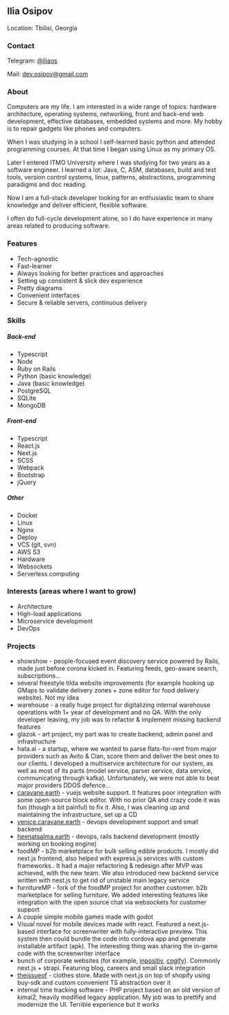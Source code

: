 ## Ilia Osipov
Location: Tbilisi, Georgia

### Contact

Telegram: [@iliaos](https://t.me/iliaos)

Mail: [dev.osipov@gmail.com](mailto:dev.osipov@gmail.com)

### About

Computers are my life. I am interested in a wide range of topics: hardware architecture, operating systems, networking, front and back-end web development, effective databases, embedded systems and more. My hobby is to repair gadgets like phones and computers.

When I was studying in a school I self-learned basic python and attended programming courses. At that time I began using Linux as my primary OS.

Later I entered ITMO University where I was studying for two years as a software engineer. I learned a lot: Java, C, ASM, databases, build and test tools, version control systems, linux, patterns, abstractions, programming paradigms and doc reading.

Now I am a full-stack developer looking for an enthusiastic team to share knowledge and deliver efficient, flexible software.

I often do full-cycle development alone, so I do have experience in many areas related to producing software.

### Features

* Tech-agnostic
* Fast-learner
* Always looking for better practices and approaches
* Setting up consistent & slick dev experience
* Pretty diagrams
* Convenient interfaces
* Secure & reliable servers, continuous delivery

### Skills

##### Back-end

* Typescript
* Node
* Ruby on Rails
* Python (basic knowledge)
* Java (basic knowledge)
* PostgreSQL
* SQLite
* MongoDB

##### Front-end

* Typescript
* React.js
* Next.js
* SCSS
* Webpack
* Bootstrap
* jQuery

##### Other

* Docker
* Linux
* Nginx
* Deploy
* VCS (git, svn)
* AWS S3
* Hardware
* Websockets
* Serverless computing

### Interests (areas where I want to grow)

* Architecture
* High-load applications
* Microservice development
* DevOps

### Projects

* showshow - people-focused event discovery service powered by Rails, made just before corona kicked in. Featuring feeds, geo-aware search, subscriptions...
* several freestyle tilda website improvements (for example hooking up GMaps to validate delivery zones + zone editor for food delivery website). Not my idea
* warehouse - a really huge project for digitalizing internal warehouse operations with 1+ year of development and no QA. With the only developer leaving, my job was to refactor & implement missing backend features
* glazok - art project, my part was to create backend, admin panel and infrastructure
* hata.ai - a startup, where we wanted to parse flats-for-rent from major providers such as Avito & Cian, score them and deliver the best ones to our clients. I developed a multiservice architecture for our system, as well as most of its parts (model service, parser service, data service, communicating through kafka). Unfortunately, we were not able to beat major providers DDOS defence...
* [caravane.earth](https://caravane.earth) - vuejs website support. It features poor integration with some open-source block editor. With no prior QA and crazy code it was fun (though a bit painful) to fix it. Also, I was cleaning up and maintaining the infrastructure, set up a CD
* [venice.caravane.earth](https://venice.caravane.earth) - devops development support and small backend
* [heenatsalma.earth](https://heenatsalma.earth) - devops, rails backend development (mostly working on booking engine)
* foodMP - b2b marketplace for bulk selling edible products. I mostly did next.js frontend, also helped with express.js services with custom frameworks.. It had a major refactoring & redesign after MVP was achieved, with the new team. We also introduced new backend service written with nest.js to get rid of unstable main legacy service
* furnitureMP - fork of the foodMP project for another customer. b2b marketplace for selling furniture. We added interesting features like integration with the open source chat via websockets for customer support
* A couple simple mobile games made with godot
* Visual novel for mobile devices made with react. Featured a next.js-based interface for screenwriter with fully-interactive preview. This system then could bundle the code into cordova app and generate installable artifact (apk). The interesting thing was sharing the in-game code with the screenwriter interface
* bunch of corporate websites (for example, [inpositiv](https://inpositiv.com), [cogify](https://cogify.io)). Commonly next.js + strapi. Featuring blog, careers and small slack integration
* [theissueof](https://staging.theissueof.com) - clothes store. Made with next.js on top of shopify using buy-sdk and custom convenient TS abstraction over it
* internal time tracking software - PHP project based on an old version of kimai2, heavily modified legacy application. My job was to prettify and modernize the UI. Terrible experience but it works
